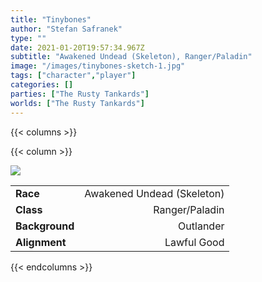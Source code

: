 ```yaml
---
title: "Tinybones"
author: "Stefan Safranek"
type: ""
date: 2021-01-20T19:57:34.967Z
subtitle: "Awakened Undead (Skeleton), Ranger/Paladin"
image: "/images/tinybones-sketch-1.jpg"
tags: ["character","player"]
categories: []
parties: ["The Rusty Tankards"]
worlds: ["The Rusty Tankards"]
---
```


{{< columns >}}



{{< column >}}

<div class="description-table">

<img src="/images/tinybones-sketch-1.jpg" class="portrait">

|                   |                     |
| ----------------- | -------------------:|
| <b>Race</b>       | Awakened Undead (Skeleton)	          |
| <b>Class</b>      | Ranger/Paladin |
| <b>Background</b> | Outlander         |
| <b>Alignment</b>  | Lawful Good        |

</div>

{{< endcolumns >}}
